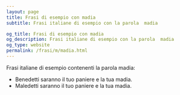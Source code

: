 ```yaml
---
layout: page
title: Frasi di esempio con madia 
subtitle: Frasi italiane di esempio con la parola  madia

og_title: Frasi di esempio con madia 
og_description: Frasi italiane di esempio con la parola  madia
og_type: website
permalink: /frasi/m/madia.html
---
```


Frasi italiane di esempio contenenti la parola madia:


- Benedetti saranno il tuo paniere e la tua madia.
- Maledetti saranno il tuo paniere e la tua madia.
